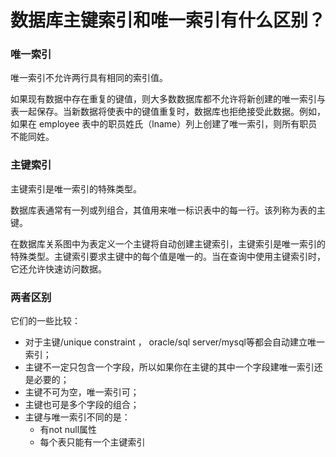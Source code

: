 # 数据库主键索引和唯一索引有什么区别？

### 唯一索引

唯一索引不允许两行具有相同的索引值。

如果现有数据中存在重复的键值，则大多数数据库都不允许将新创建的唯一索引与表一起保存。当新数据将使表中的键值重复时，数据库也拒绝接受此数据。例如，如果在 employee 表中的职员姓氏（lname）列上创建了唯一索引，则所有职员不能同姓。

### 主键索引

主键索引是唯一索引的特殊类型。

数据库表通常有一列或列组合，其值用来唯一标识表中的每一行。该列称为表的主键。

在数据库关系图中为表定义一个主键将自动创建主键索引，主键索引是唯一索引的特殊类型。主键索引要求主键中的每个值是唯一的。当在查询中使用主键索引时，它还允许快速访问数据。

### 两者区别

它们的一些比较：

- 对于主键/unique constraint ， oracle/sql server/mysql等都会自动建立唯一索引；
- 主键不一定只包含一个字段，所以如果你在主键的其中一个字段建唯一索引还是必要的；
- 主键不可为空，唯一索引可；
- 主键也可是多个字段的组合；
- 主键与唯一索引不同的是：
  - 有not null属性
  - 每个表只能有一个主键索引